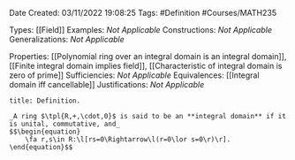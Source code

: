 <div class="topSpace"></div>

Date Created: 03/11/2022 19:08:25
Tags: #Definition #Courses/MATH235

Types: [[Field]]
Examples: _Not Applicable_
Constructions: _Not Applicable_
Generalizations: _Not Applicable_

Properties: [[Polynomial ring over an integral domain is an integral domain]], [[Finite integral domain implies field]], [[Characteristic of integral domain is zero of prime]]
Sufficiencies: _Not Applicable_
Equivalences: [[Integral domain iff cancellable]]
Justifications: _Not Applicable_

``` ad-Definition
title: Definition.

_A ring $\tpl{R,+,\cdot,0}$ is said to be an **integral domain** if it is unital, commutative, and_
$$\begin{equation}
    \fa r,s\in R:\l[rs=0\Rightarrow\l(r=0\lor s=0\r)\r].
\end{equation}$$

```
